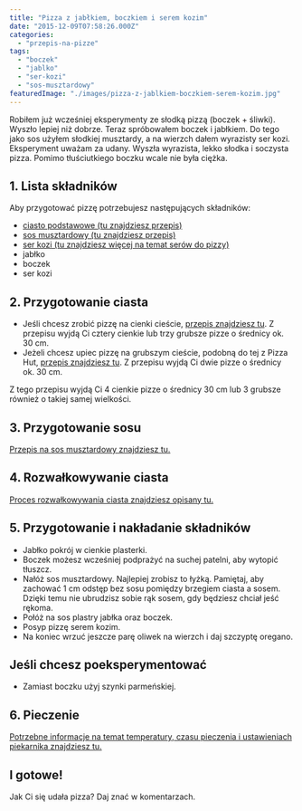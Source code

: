 ```yaml
---
title: "Pizza z jabłkiem, boczkiem i serem kozim"
date: "2015-12-09T07:58:26.000Z"
categories: 
  - "przepis-na-pizze"
tags: 
  - "boczek"
  - "jablko"
  - "ser-kozi"
  - "sos-musztardowy"
featuredImage: "./images/pizza-z-jablkiem-boczkiem-serem-kozim.jpg"
---
```


Robiłem już wcześniej eksperymenty ze słodką pizzą (boczek + śliwki). Wyszło lepiej niż dobrze. Teraz spróbowałem boczek i jabłkiem. Do tego jako sos użyłem słodkiej musztardy, a na wierzch dałem wyrazisty ser kozi. Eksperyment uważam za udany. Wyszła wyrazista, lekko słodka i soczysta pizza. Pomimo tłuściutkiego boczku wcale nie była ciężka.

## 1\. Lista składników

Aby przygotować pizzę potrzebujesz następujących składników:

- <a href="/przepis-na-ciasto-na-pizze/" title="Przepis na ciasto podstawowe">ciasto podstawowe (tu znajdziesz przepis)</a>
- <a href="/sos-musztardowy/" title="Przepis na sos musztardowy">sos musztardowy (tu znajdziesz przepis)</a>
- <a href="/jaki-ser-wybrac-do-pizzy/" title="Ser do pizzy">ser kozi (tu znajdziesz więcej na temat serów do pizzy)</a>
- jabłko
- boczek
- ser kozi

## 2\. Przygotowanie ciasta

- Jeśli chcesz zrobić pizzę na cienki cieście, <a href="/przepis-na-ciasto-na-pizze/" title="Przepis na ciasto podstawowe">przepis znajdziesz tu</a>. Z przepisu wyjdą Ci cztery cienkie lub trzy grubsze pizze o średnicy ok. 30 cm.
- Jeżeli chcesz upiec pizzę na grubszym cieście, podobną do tej z Pizza Hut, <a href="/jak-zrobic-ciasto-na-pizze-jak-w-pizza-hut/" title="Przepis na pizzę na grubym cieście">przepis znajdziesz tu</a>. Z przepisu wyjdą Ci dwie pizze o średnicy ok. 30 cm.

Z tego przepisu wyjdą Ci 4 cienkie pizze o średnicy 30 cm lub 3 grubsze również o takiej samej wielkości.

## 3\. Przygotowanie sosu

<a href="/sos-musztardowy/" title="Przepis na sos musztardowy">Przepis na sos musztardowy znajdziesz tu.</a>

## 4\. Rozwałkowywanie ciasta

<a href="/jak-walkowac-ciasto-pizzy/" title="Rozwałkowywanie ciasta">Proces rozwałkowywania ciasta znajdziesz opisany tu.</a>

## 5\. Przygotowanie i nakładanie składników

- Jabłko pokrój w cienkie plasterki.
- Boczek możesz wcześniej podprażyć na suchej patelni, aby wytopić tłuszcz.
- Nałóż sos musztardowy. Najlepiej zrobisz to łyżką. Pamiętaj, aby zachować 1 cm odstęp bez sosu pomiędzy brzegiem ciasta a sosem. Dzięki temu nie ubrudzisz sobie rąk sosem, gdy będziesz chciał jeść rękoma.
- Połóż na sos plastry jabłka oraz boczek.
- Posyp pizzę serem kozim.
- Na koniec wrzuć jeszcze parę oliwek na wierzch i daj szczyptę oregano.

## Jeśli chcesz poeksperymentować

- Zamiast boczku użyj szynki parmeńskiej.

## 6\. Pieczenie

<a href="/jak-ustawic-piekarnik-pieczenia-pizzy/" title="Jak ustawić piekarnik do pieczenia pizzy">Potrzebne informacje na temat temperatury, czasu pieczenia i ustawieniach piekarnika znajdziesz tu.</a>

## I gotowe!

Jak Ci się udała pizza? Daj znać w komentarzach.
